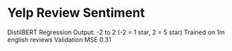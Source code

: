 # Yelp Review Sentiment

DistilBERT
Regression
Output: -2 to 2 (-2 = 1 star, 2 = 5 star)
Trained on 1m english reviews
Validation MSE 0.31
